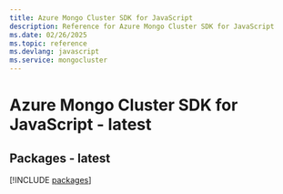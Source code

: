 ```yaml
---
title: Azure Mongo Cluster SDK for JavaScript
description: Reference for Azure Mongo Cluster SDK for JavaScript
ms.date: 02/26/2025
ms.topic: reference
ms.devlang: javascript
ms.service: mongocluster
---
```

# Azure Mongo Cluster SDK for JavaScript - latest
## Packages - latest
[!INCLUDE [packages](mongo-cluster-index.md)]